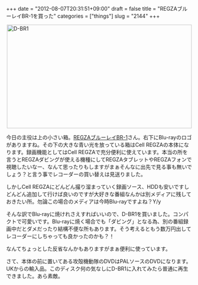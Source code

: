 +++
date = "2012-08-07T20:31:51+09:00"
draft = false
title = "REGZAブルーレイBR-1を買った"
categories = ["things"]
slug = "2144"
+++

<p><a title="View 'D-BR1' on Flickr.com" href="https://www.flickr.com/photos/30749043@N07/7732181324"><img style="display: block; margin-left: auto; margin-right: auto;" title="D-BR1" src="https://farm9.staticflickr.com/8422/7732181324_888f560623.jpg" alt="D-BR1" width="500" height="281" border="0" /></a></p>
<p>今日の主役は上の小さい箱。<a href="http://www.toshiba.co.jp/regza/bd_dvd/lineup/d-br1/index_j.htm">REGZAブルーレイBR-1</a>さん。右下にBlu-rayのロゴがありますね。その下の大きな青い光を放っている箱はCell REGZAの本体になります。録画機能としてはCell REGZAで充分便利に使えています。本当の所を言うとREGZAダビングが使える機種にしてREGZAタブレットやREGZAフォンで視聴したいなー、なんて思ったりもしますがまぁそんなに出先で見る事も無いでしょう？と言う事でレコーダーの買い替えは見送りました。</p>
<p>しかしCell REGZAにどんどん撮り溜まっていく録画ソース、HDDも安いですしどんどん追加して行けば良いのですが大好きな番組なんかは別メディアに残しておきたい所。勿論この場合のメディアは今時Blu-rayですよね？Y/y</p>
<p>そんな訳でBlu-rayに焼けれさえすればいいので、D-BR1を買いました。コンパクトで可愛いです。Blu-rayに焼く場合でも「ダビング」となる為、別の番組録画中だとダメだったり結構不便な所もあります。そう考えるともう数万円出してレコーダーにしちゃっても良かったのかも？！</p>
<p>なんてちょっとした反省なんかもありますがまぁ便利に使っています。</p>
<p>さて、本体の前に置いてある攻殻機動隊のDVDはPALソースのDVDになります。UKからの輸入品。このディスク何の気なしにD-BR1に入れてみたら普通に再生できました。あら素敵。</p>
